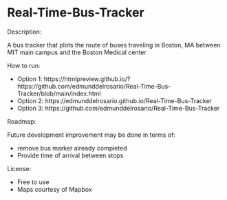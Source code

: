 # Real-Time-Bus-Tracker

Description:

A bus tracker that plots the route of buses traveling in Boston, MA between MIT main campus and the Boston Medical center

How to run:
<ul>
  <li>Option 1: https://htmlpreview.github.io/?https://github.com/edmunddelrosario/Real-Time-Bus-Tracker/blob/main/index.html
  <li>Option 2: https://edmunddelrosario.github.io/Real-Time-Bus-Tracker
  <li>Option 3: https://github.com/edmunddelrosario/Real-Time-Bus-Tracker
</ul>
Roadmap:
  
Future development improvement may be done in terms of:
<ul>
  <li>remove bus marker already completed
  <li>Provide time of arrival between stops
 </ul>

License:
<ul>
  <li>Free to use
  <li>Maps courtesy of Mapbox
</ul>
